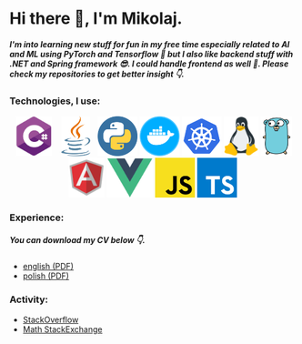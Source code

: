 <h1>Hi there 👋, I'm Mikolaj.</h1>
<h5>I'm into learning new stuff for fun in my free time especially related to AI and ML using PyTorch and Tensorflow 🎉 but I also like backend stuff with .NET and Spring framework 😎. I could handle frontend as well 💪. Please check my repositories to get better insight 👇.</h5>
<h3>Technologies, I use:</h3>
<p align="center">
  <img style="object-fit: contain;" src="./logos/cs.png" width="70" height="70" alt="cs">
  <img style="object-fit: contain;" src="./logos/java.png" width="70" height="70" alt="cs">
  <img style="object-fit: contain;" src="./logos/py.png" width="70" height="70" alt="cs">
  <img style="object-fit: contain;" src="./logos/docker.png" width="70" height="70" alt="cs">
  <img style="object-fit: contain;" src="./logos/k8s.png" height="70" alt="cs">
  <img style="object-fit: contain;" src="./logos/linux.png" height="70" alt="cs">
  <img style="object-fit: contain;" src="./logos/go.png" height="70" alt="cs">
  <img style="object-fit: contain;" src="./logos/angular1.png" height="70" alt="cs">
  <img style="object-fit: contain;" src="./logos/vue.png" height="70" alt="cs">
  <img style="object-fit: contain;" src="./logos/js.png" height="70" alt="cs">
  <img style="object-fit: contain;" src="./logos/ts.png" height="70" alt="cs">
</p>
<h3>Experience:</h3>
<h5>You can download my CV below 👇.</h5>
<ul>
  <li>
    <a href="https://github.com/mikolajsemeniuk/mikolajsemeniuk/blob/main/cvs/cv_mikolaj_semeniuk_pl.pdf">
      english (PDF)
    </a>
  </li>
  <li>
    <a href="https://github.com/mikolajsemeniuk/mikolajsemeniuk/blob/main/cvs/cv_mikolaj_semeniuk_pl.pdf">
      polish (PDF)
    </a>
  </li>
 </ul>
 <h3>Activity:</h3>
 <ul>
  <li>
    <a href="https://stackoverflow.com/users/13947931/mikolaj-semeniuk">
      StackOverflow
    </a>
  </li>
  <li>
    <a href="https://math.stackexchange.com/users/872720/mikolaj-semeniuk">
      Math StackExchange
    </a>
  </li>
 </ul>
